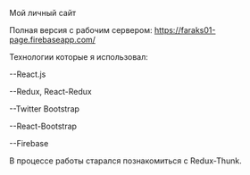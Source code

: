Мой личный сайт

Полная версия с рабочим сервером: https://faraks01-page.firebaseapp.com/

Технологии которые я использовал:

--React.js

--Redux, React-Redux

--Twitter Bootstrap

--React-Bootstrap

--Firebase

В процессе работы старался познакомиться с Redux-Thunk.